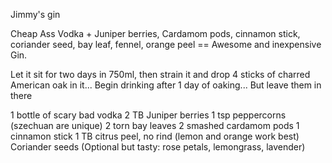 Jimmy's gin

Cheap Ass Vodka + Juniper berries, Cardamom pods, cinnamon stick, coriander seed, bay leaf, fennel, orange peel == Awesome and inexpensive Gin.

Let it sit for two days in 750ml, then strain it and drop 4 sticks of charred American oak in it... Begin drinking after 1 day of oaking... But leave them in there 

1 bottle of scary bad vodka
2 TB Juniper berries 
1 tsp peppercorns (szechuan are unique)
2 torn bay leaves 
2 smashed cardamom pods
1 cinnamon stick
1 TB citrus peel, no rind (lemon and orange work best)
Coriander seeds
(Optional but tasty: rose petals, lemongrass, lavender)
